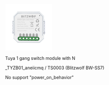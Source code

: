 ![icon](icon.png)

Tuya 1 gang switch module with N 

_TYZB01_aneiicmq / TS0003 (Blitzwolf BW-SS7)

No support "power_on_behavior"

